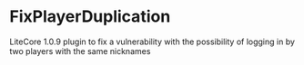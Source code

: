 # FixPlayerDuplication
LiteCore 1.0.9 plugin to fix a vulnerability with the possibility of logging in by two players with the same nicknames
